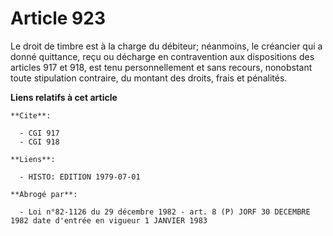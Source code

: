 # Article 923

Le droit de timbre est à la charge du débiteur; néanmoins, le créancier qui a donné quittance, reçu ou décharge en
contravention aux dispositions des articles 917 et 918, est tenu personnellement et sans recours, nonobstant toute
stipulation contraire, du montant des droits, frais et pénalités.

**Liens relatifs à cet article**

	**Cite**:

	  - CGI 917
	  - CGI 918

	**Liens**:

	  - HISTO: EDITION 1979-07-01

	**Abrogé par**:

	  - Loi n°82-1126 du 29 décembre 1982 - art. 8 (P) JORF 30 DECEMBRE 1982 date d'entrée en vigueur 1 JANVIER 1983
